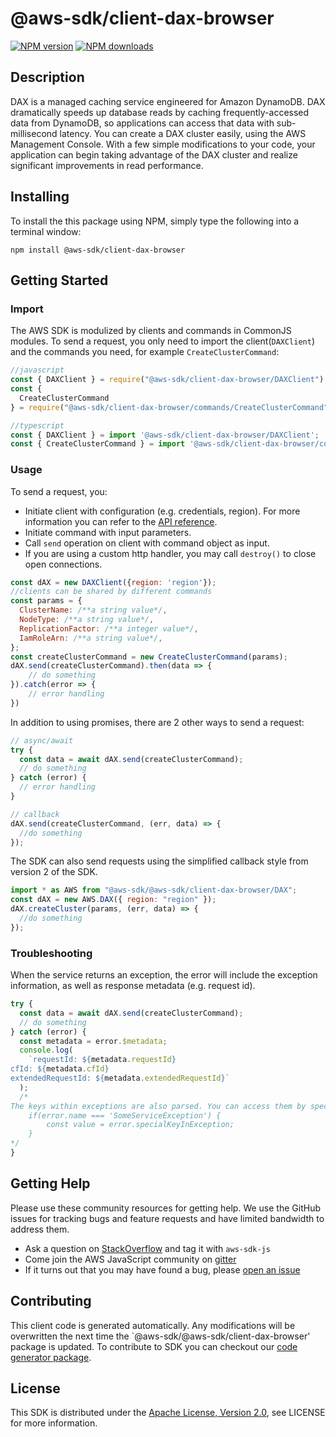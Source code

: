 # @aws-sdk/client-dax-browser

[![NPM version](https://img.shields.io/npm/v/@aws-sdk/client-dax-browser/preview.svg)](https://www.npmjs.com/package/@aws-sdk/client-dax-browser)
[![NPM downloads](https://img.shields.io/npm/dm/@aws-sdk/client-dax-browser.svg)](https://www.npmjs.com/package/@aws-sdk/client-dax-browser)

## Description

<p>DAX is a managed caching service engineered for Amazon DynamoDB. DAX dramatically speeds up database reads by caching frequently-accessed data from DynamoDB, so applications can access that data with sub-millisecond latency. You can create a DAX cluster easily, using the AWS Management Console. With a few simple modifications to your code, your application can begin taking advantage of the DAX cluster and realize significant improvements in read performance.</p>

## Installing

To install the this package using NPM, simply type the following into a terminal window:

```
npm install @aws-sdk/client-dax-browser
```

## Getting Started

### Import

The AWS SDK is modulized by clients and commands in CommonJS modules. To send a request, you only need to import the client(`DAXClient`) and the commands you need, for example `CreateClusterCommand`:

```javascript
//javascript
const { DAXClient } = require("@aws-sdk/client-dax-browser/DAXClient");
const {
  CreateClusterCommand
} = require("@aws-sdk/client-dax-browser/commands/CreateClusterCommand");
```

```javascript
//typescript
const { DAXClient } = import '@aws-sdk/client-dax-browser/DAXClient';
const { CreateClusterCommand } = import '@aws-sdk/client-dax-browser/commands/CreateClusterCommand';
```

### Usage

To send a request, you:

- Initiate client with configuration (e.g. credentials, region). For more information you can refer to the [API reference][].
- Initiate command with input parameters.
- Call `send` operation on client with command object as input.
- If you are using a custom http handler, you may call `destroy()` to close open connections.

```javascript
const dAX = new DAXClient({region: 'region'});
//clients can be shared by different commands
const params = {
  ClusterName: /**a string value*/,
  NodeType: /**a string value*/,
  ReplicationFactor: /**a integer value*/,
  IamRoleArn: /**a string value*/,
};
const createClusterCommand = new CreateClusterCommand(params);
dAX.send(createClusterCommand).then(data => {
    // do something
}).catch(error => {
    // error handling
})
```

In addition to using promises, there are 2 other ways to send a request:

```javascript
// async/await
try {
  const data = await dAX.send(createClusterCommand);
  // do something
} catch (error) {
  // error handling
}
```

```javascript
// callback
dAX.send(createClusterCommand, (err, data) => {
  //do something
});
```

The SDK can also send requests using the simplified callback style from version 2 of the SDK.

```javascript
import * as AWS from "@aws-sdk/@aws-sdk/client-dax-browser/DAX";
const dAX = new AWS.DAX({ region: "region" });
dAX.createCluster(params, (err, data) => {
  //do something
});
```

### Troubleshooting

When the service returns an exception, the error will include the exception information, as well as response metadata (e.g. request id).

```javascript
try {
  const data = await dAX.send(createClusterCommand);
  // do something
} catch (error) {
  const metadata = error.$metadata;
  console.log(
    `requestId: ${metadata.requestId}
cfId: ${metadata.cfId}
extendedRequestId: ${metadata.extendedRequestId}`
  );
  /*
The keys within exceptions are also parsed. You can access them by specifying exception names:
    if(error.name === 'SomeServiceException') {
        const value = error.specialKeyInException;
    }
*/
}
```

## Getting Help

Please use these community resources for getting help. We use the GitHub issues for tracking bugs and feature requests and have limited bandwidth to address them.

- Ask a question on [StackOverflow](https://stackoverflow.com/questions/tagged/aws-sdk-js) and tag it with `aws-sdk-js`
- Come join the AWS JavaScript community on [gitter](https://gitter.im/aws/aws-sdk-js-v3)
- If it turns out that you may have found a bug, please [open an issue](https://github.com/aws/aws-sdk-js-v3/issues)

## Contributing

This client code is generated automatically. Any modifications will be overwritten the next time the `@aws-sdk/@aws-sdk/client-dax-browser' package is updated. To contribute to SDK you can checkout our [code generator package][].

## License

This SDK is distributed under the
[Apache License, Version 2.0](http://www.apache.org/licenses/LICENSE-2.0),
see LICENSE for more information.

[code generator package]: https://github.com/aws/aws-sdk-js-v3/tree/master/packages/service-types-generator
[api reference]: https://docs.aws.amazon.com/AWSJavaScriptSDK/latest/
